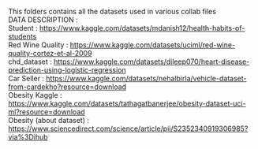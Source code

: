 This folders contains all the datasets used in various collab files <br>
DATA DESCRIPTION : <br>
Student : https://www.kaggle.com/datasets/mdanish12/health-habits-of-students <br>
Red Wine Quality : https://www.kaggle.com/datasets/uciml/red-wine-quality-cortez-et-al-2009 <br>
chd_dataset : https://www.kaggle.com/datasets/dileep070/heart-disease-prediction-using-logistic-regression<br>
Car Seller : https://www.kaggle.com/datasets/nehalbirla/vehicle-dataset-from-cardekho?resource=download<br>
Obesity Kaggle : https://www.kaggle.com/datasets/tathagatbanerjee/obesity-dataset-uci-ml?resource=download<br>
Obesity (about dataset) : https://www.sciencedirect.com/science/article/pii/S2352340919306985?via%3Dihub<br>
